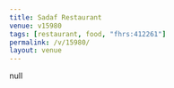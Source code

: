 ```yaml
---
title: Sadaf Restaurant
venue: v15980
tags: [restaurant, food, "fhrs:412261"]
permalink: /v/15980/
layout: venue
---
```

null
